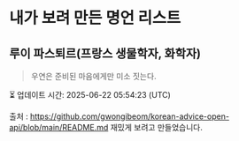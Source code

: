 # 내가 보려 만든 명언 리스트

##  루이 파스퇴르(프랑스 생물학자, 화학자)
> 우연은 준비된 마음에게만 미소 짓는다.


⏳ 업데이트 시간: 2025-06-22 05:54:23 (UTC)

출처 : https://github.com/gwongibeom/korean-advice-open-api/blob/main/README.md
재밌게 보려고 만들었습니다.
